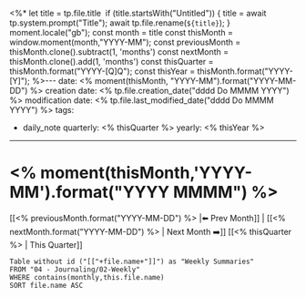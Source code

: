 <%*
let title = tp.file.title 
if (title.startsWith("Untitled")) 
{
	title = await tp.system.prompt("Title");
	await tp.file.rename(`${title}`);
}
moment.locale("gb");
const month = title
const thisMonth = window.moment(month,"YYYY-MM");
const previousMonth = thisMonth.clone().subtract(1, 'months')
const nextMonth = thisMonth.clone().add(1, 'months')
const thisQuarter = thisMonth.format("YYYY-[Q]Q");
const thisYear = thisMonth.format("YYYY-[Y]");
%>---
date: <% moment(thisMonth, "YYYY-MM").format("YYYY-MM-DD") %>
creation date: <% tp.file.creation_date("dddd Do MMMM YYYY") %>
modification date: <% tp.file.last_modified_date("dddd Do MMMM YYYY") %>
tags:
  - daily_note
quarterly: <% thisQuarter %>
yearly: <% thisYear %>
---

# <% moment(thisMonth,'YYYY-MM').format("YYYY MMMM") %>

 [[<% previousMonth.format("YYYY-MM-DD") %> |⬅️ Prev Month]] | [[<% nextMonth.format("YYYY-MM-DD") %> | Next Month ➡️]] [[<% thisQuarter %> | This Quarter]]

```dataview
Table without id ("[["+file.name+"]]") as "Weekly Summaries"
FROM "04 - Journaling/02-Weekly"
WHERE contains(monthly,this.file.name)
SORT file.name ASC
```